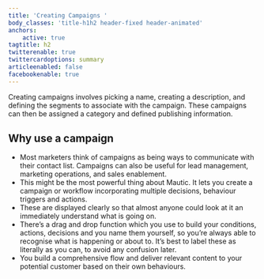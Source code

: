 ```yaml
---
title: 'Creating Campaigns '
body_classes: 'title-h1h2 header-fixed header-animated'
anchors:
    active: true
tagtitle: h2
twitterenable: true
twittercardoptions: summary
articleenabled: false
facebookenable: true
---
```


Creating campaigns involves picking a name, creating a description, and defining the segments to associate with the campaign. These campaigns can then be assigned a category and defined publishing information.

## Why use a campaign

* Most marketers think of campaigns as being ways to communicate with their contact list. Campaigns can also be useful for lead management, marketing operations, and sales enablement. 
* This might be the most powerful thing about Mautic. It lets you create a campaign or workflow incorporating multiple decisions, behaviour triggers and actions.
* These are displayed clearly so that almost anyone could look at it an immediately understand what is going on.
* There’s a drag and drop function which you use to build your conditions, actions, decisions and you name them yourself, so you’re always able to recognise what is happening or about to. It’s best to label these as literally as you can, to avoid any confusion later.
* You build a comprehensive flow and deliver relevant content to your potential customer based on their own behaviours.

